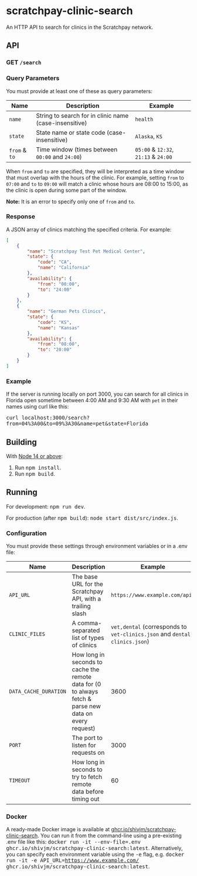 # scratchpay-clinic-search

An HTTP API to search for clinics in the Scratchpay network.

## API

### GET `/search`

### Query Parameters

You must provide at least one of these as query parameters:

| Name | Description | Example |
|------|-------------|---------|
| `name` | String to search for in clinic name (case-insensitive) | `health` |
| `state` | State name or state code (case-insensitive) | `Alaska`, `KS` |
| `from` & `to` | Time window (times between `00:00` and `24:00`) | `05:00` & `12:32`, `21:13` & `24:00` |

When `from` and `to` are specified, they will be interpreted as a time
window that must overlap with the hours of the clinic. For example,
setting `from` to `07:00` and `to` to `09:00` will match a clinic
whose hours are 08:00 to 15:00, as the clinic is open during some part
of the window.

**Note:** It is an error to specify only one of `from` and `to`.

### Response

A JSON array of clinics matching the specified criteria. For example:

```json
[
    {
        "name": "Scratchpay Test Pet Medical Center",
        "state": {
            "code": "CA",
            "name": "California"
        },
        "availability": {
            "from": "00:00",
            "to": "24:00"
        }
    },
    {
        "name": "German Pets Clinics",
        "state": {
            "code": "KS",
            "name": "Kansas"
        },
        "availability": {
            "from": "08:00",
            "to": "20:00"
        }
    }
]
```

### Example

If the server is running locally on port 3000, you can search for all
clinics in Florida open sometime between 4:00 AM and 9:30 AM with
`pet` in their names using curl like this:

<kbd>curl localhost:3000/search?from=04%3A00&to=09%3A30&name=pet&state=Florida</kbd>

## Building

With [Node 14 or above](https://nodejs.org/):

1. Run <kbd>npm install</kbd>.
2. Run <kbd>npm build</kbd>.

## Running

For development: <kbd>npm run dev</kbd>.

For production (after <kbd>npm build</kbd>): <kbd>node start
dist/src/index.js</kbd>.

### Configuration

You must provide these settings through environment variables or in a .env file:

| Name | Description | Example |
|------|-------------|---------|
| `API_URL` | The base URL for the Scratchpay API, with a trailing slash | `https://www.example.com/api/` |
| `CLINIC_FILES` | A comma-separated list of types of clinics | `vet,dental` (corresponds to `vet-clinics.json` and `dental-clinics.json`) |
| `DATA_CACHE_DURATION` | How long in seconds to cache the remote data for (0 to always fetch & parse new data on every request) | 3600 |
| `PORT` | The port to listen for requests on | 3000 |
| `TIMEOUT` | How long in seconds to try to fetch remote data before timing out | 60 |

### Docker

A ready-made Docker image is available at [ghcr.io/shivjm/scratchpay-clinic-search](https://github.com/shivjm/scratchpay-clinic-search/pkgs/container/scratchpay-clinic-search). You can run it from the command-line using a pre-existing .env file like this: <kbd>docker run -it --env-file=.env ghcr.io/shivjm/scratchpay-clinic-search:latest</kbd>. Alternatively, you can specify each environment variable using the <kbd>-e</kbd> flag, e.g. <kbd>docker run -it -e API_URL=https://www.example.com/ ghcr.io/shivjm/scratchpay-clinic-search:latest</kbd>.
